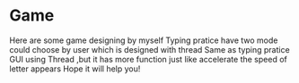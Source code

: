 # Game
Here are some game designing by myself
Typing pratice have two mode could choose by user which is designed with thread
Same as typing pratice GUI using Thread ,but it has more function just like accelerate the speed of
letter appears 
Hope it will help you!
